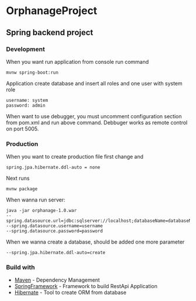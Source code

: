 # OrphanageProject

## Spring backend project

### Development

When you want run application from console run command

```
mvnw spring-boot:run
```

Application create database and insert all roles and one user with system role

```
username: system
password: admin
```

When want to use debugger, you must uncomment configuration section from pom.xml and run above command. Debbuger works as remote control on port 5005.



### Production

When you want to create production file first change and 

```
spring.jpa.hibernate.ddl-auto = none
```

Next runs

```
mvnw package
```

When wanna run server:

```
java -jar orphanage-1.0.war 
--spring.datasource.url=jdbc:sqlserver://localhost;databaseName=databaseName
--spring.datasource.username=username 
--spring.datasource.password=password
```

When we wanna create a database, should be added one more parameter 

```
--spring.jpa.hibernate.ddl-auto=create 
```

### Build with

* [Maven](https://maven.apache.org) - Dependency Management
* [SpringFramework](https://projects.spring.io/spring-framework/) - Framework to build RestApi Application
* [Hibernate](http://hibernate.org) - Tool to create ORM from database
